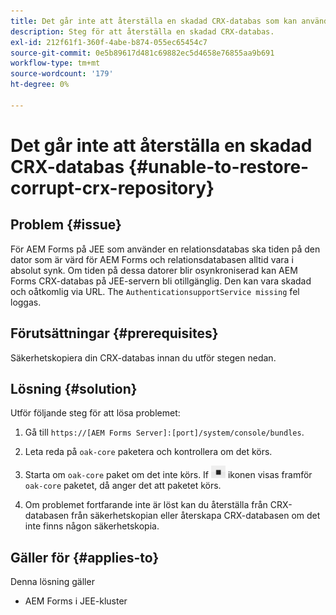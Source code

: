 ```yaml
---
title: Det går inte att återställa en skadad CRX-databas som kan användas på JEE-klusterservern
description: Steg för att återställa en skadad CRX-databas.
exl-id: 212f61f1-360f-4abe-b874-055ec65454c7
source-git-commit: 0e5b89617d481c69882ec5d4658e76855aa9b691
workflow-type: tm+mt
source-wordcount: '179'
ht-degree: 0%

---
```


# Det går inte att återställa en skadad CRX-databas {#unable-to-restore-corrupt-crx-repository}

## Problem {#issue}

För AEM Forms på JEE som använder en relationsdatabas ska tiden på den dator som är värd för AEM Forms och relationsdatabasen alltid vara i absolut synk. Om tiden på dessa datorer blir osynkroniserad kan AEM Forms CRX-databas på JEE-servern bli otillgänglig. Den kan vara skadad och oåtkomlig via URL. The `AuthenticationsupportService missing` fel loggas.

## Förutsättningar {#prerequisites}

Säkerhetskopiera din CRX-databas innan du utför stegen nedan.

## Lösning {#solution}

Utför följande steg för att lösa problemet:
1. Gå till  `https://[AEM Forms Server]:[port]/system/console/bundles`.

1. Leta reda på `oak-core` paketera och kontrollera om det körs.

1. Starta om `oak-core` paket om det inte körs. If  ![Pausa](/help/forms/using/assets/stop.png) ikonen visas framför `oak-core` paketet, då anger det att paketet körs.

1. Om problemet fortfarande inte är löst kan du återställa från CRX-databasen från säkerhetskopian eller återskapa CRX-databasen om det inte finns någon säkerhetskopia.


## Gäller för {#applies-to}

Denna lösning gäller

* AEM Forms i JEE-kluster